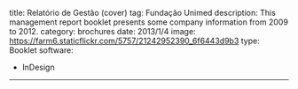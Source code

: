 title: Relatório de Gestão (cover)
tag: Fundação Unimed
description: This management report booklet presents some company information from 2009 to 2012.
category: brochures
date: 2013/1/4
image: https://farm6.staticflickr.com/5757/21242952390_6f6443d9b3
type: Booklet
software:
- InDesign
---